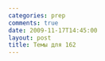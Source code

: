 ```yaml
---
categories: prep
comments: true
date: 2009-11-17T14:45:00
layout: post
title: Темы для 162
---
```


